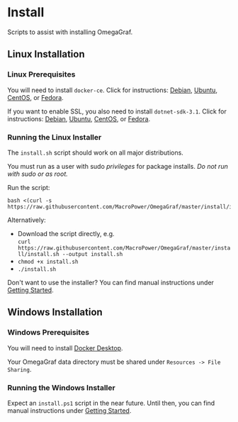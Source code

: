 # Install

Scripts to assist with installing OmegaGraf.

## Linux Installation

### Linux Prerequisites

You will need to install `docker-ce`.
Click for instructions:
[Debian](https://docs.docker.com/engine/install/debian/),
[Ubuntu](https://docs.docker.com/engine/install/ubuntu/),
[CentOS](https://docs.docker.com/engine/install/centos/), or
[Fedora](https://docs.docker.com/engine/install/fedora/).

If you want to enable SSL, you also need to install `dotnet-sdk-3.1`.
Click for instructions:
[Debian](https://docs.microsoft.com/en-us/dotnet/core/install/linux-debian),
[Ubuntu](https://docs.microsoft.com/en-us/dotnet/core/install/linux-ubuntu),
[CentOS](https://docs.microsoft.com/en-us/dotnet/core/install/linux-centos), or
[Fedora](https://docs.microsoft.com/en-us/dotnet/core/install/linux-fedora).

### Running the Linux Installer

The `install.sh` script should work on all major distributions.

You must run as a user with sudo _privileges_ for package installs. _Do not run with sudo or as root._

Run the script:

```shell
bash <(curl -s https://raw.githubusercontent.com/MacroPower/OmegaGraf/master/install/install.sh)
```

Alternatively:

- Download the script directly, e.g. <br>
  `curl https://raw.githubusercontent.com/MacroPower/OmegaGraf/master/install/install.sh --output install.sh`
- `chmod +x install.sh`
- `./install.sh`

Don't want to use the installer? You can find manual instructions under [Getting Started](getting-started.md).

## Windows Installation

### Windows Prerequisites

You will need to install [Docker Desktop](https://hub.docker.com/editions/community/docker-ce-desktop-windows).

Your OmegaGraf data directory must be shared under `Resources -> File Sharing`.

### Running the Windows Installer

Expect an `install.ps1` script in the near future. Until then, you can find manual instructions under [Getting Started](getting-started.md).
